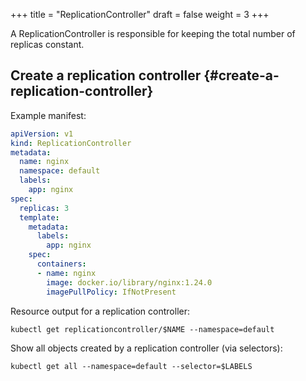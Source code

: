 +++
title = "ReplicationController"
draft = false
weight = 3
+++

A ReplicationController is responsible for keeping the total number of replicas constant.


## Create a replication controller {#create-a-replication-controller}

Example manifest:

```yaml { linenos=inline }
apiVersion: v1
kind: ReplicationController
metadata:
  name: nginx
  namespace: default
  labels:
    app: nginx
spec:
  replicas: 3
  template:
    metadata:
      labels:
        app: nginx
    spec:
      containers:
      - name: nginx
        image: docker.io/library/nginx:1.24.0
        imagePullPolicy: IfNotPresent
```

Resource output for a replication controller:

```shell
kubectl get replicationcontroller/$NAME --namespace=default
```

Show all objects created by a replication controller (via selectors):

```shell
kubectl get all --namespace=default --selector=$LABELS
```
